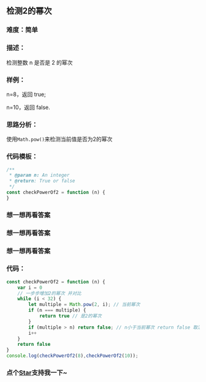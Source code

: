 ## 检测2的幂次 

### 难度：简单

### 描述：

检测整数 n 是否是 2 的幂次

### 样例：

n=8，返回 true;

n=10，返回 false.

### 思路分析：

使用`Math.pow()`来检测当前值是否为2的幂次

### 代码模板：

```js
/**
 * @param n: An integer
 * @return: True or false
 */
const checkPowerOf2 = function (n) {
}

```

### 想一想再看答案

### 想一想再看答案

### 想一想再看答案

### 代码：

```js
const checkPowerOf2 = function (n) {
    var i = 0
    // 一步步增加2的幂次 并对比
    while (i < 32) {
        let multiple = Math.pow(2, i); // 当前幂次
        if (n === multiple) {
            return true // 是2的幂次
        }
        if (multiple > n) return false; // n小于当前幂次 return false 取消无 用遍历 缩短运行时间
        i++
    }
    return false
}
console.log(checkPowerOf2(8),checkPowerOf2(10));
```
<!-- 特殊字符串：用于修改/删除markdown的结尾提示语-OBKoro1 -->
### 点个[Star](https://github.com/OBKoro1/Brush_algorithm)支持我一下~

<!-- '特殊字符串：用于删除编译后的issue组件-OBKoro1 -->
<!-- more -->
<comment-comment/>
